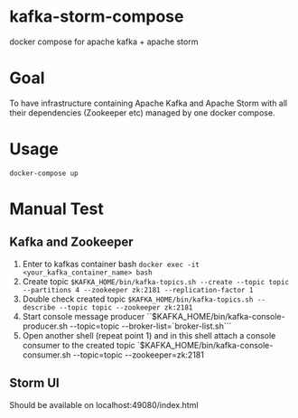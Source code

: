 # kafka-storm-compose
docker compose for apache kafka + apache storm

# Goal
To have infrastructure containing Apache Kafka and Apache Storm with all their dependencies (Zookeeper etc) managed by one docker compose.

# Usage
`docker-compose up`

# Manual Test
## Kafka and Zookeeper
1. Enter to kafkas container bash
`docker exec -it <your_kafka_container_name> bash`
2. Create topic
`$KAFKA_HOME/bin/kafka-topics.sh --create --topic topic --partitions 4 --zookeeper zk:2181 --replication-factor 1`
3. Double check created topic
`$KAFKA_HOME/bin/kafka-topics.sh --describe --topic topic --zookeeper zk:2181`
4. Start console message producer
``$KAFKA_HOME/bin/kafka-console-producer.sh --topic=topic --broker-list=`broker-list.sh```
5. Open another shell (repeat point 1) and in this shell attach a console consumer to the created topic
`$KAFKA_HOME/bin/kafka-console-consumer.sh --topic=topic --zookeeper=zk:2181

## Storm UI
Should be available on localhost:49080/index.html
